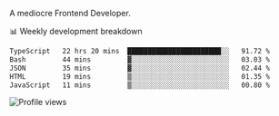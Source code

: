 A mediocre Frontend Developer.

📊 Weekly development breakdown
<!--START_SECTION:waka-->

```txt
TypeScript   22 hrs 20 mins  ███████████████████████░░   91.72 %
Bash         44 mins         ▓░░░░░░░░░░░░░░░░░░░░░░░░   03.03 %
JSON         35 mins         ▓░░░░░░░░░░░░░░░░░░░░░░░░   02.44 %
HTML         19 mins         ▒░░░░░░░░░░░░░░░░░░░░░░░░   01.35 %
JavaScript   11 mins         ▒░░░░░░░░░░░░░░░░░░░░░░░░   00.80 %
```

<!--END_SECTION:waka-->

<img src="https://gpvc.arturio.dev/iqbalfasri" alt="Profile views"/>
